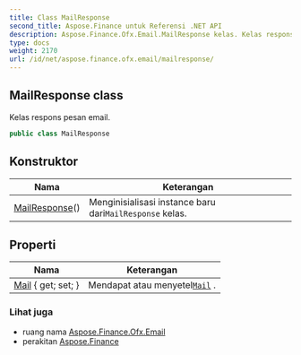 ```yaml
---
title: Class MailResponse
second_title: Aspose.Finance untuk Referensi .NET API
description: Aspose.Finance.Ofx.Email.MailResponse kelas. Kelas respons pesan email.
type: docs
weight: 2170
url: /id/net/aspose.finance.ofx.email/mailresponse/
---
```

## MailResponse class

Kelas respons pesan email.

```csharp
public class MailResponse
```

## Konstruktor

| Nama | Keterangan |
| --- | --- |
| [MailResponse](mailresponse/)() | Menginisialisasi instance baru dari`MailResponse` kelas. |

## Properti

| Nama | Keterangan |
| --- | --- |
| [Mail](../../aspose.finance.ofx.email/mailresponse/mail/) { get; set; } | Mendapat atau menyetel[`Mail`](./mail/) . |

### Lihat juga

* ruang nama [Aspose.Finance.Ofx.Email](../../aspose.finance.ofx.email/)
* perakitan [Aspose.Finance](../../)


